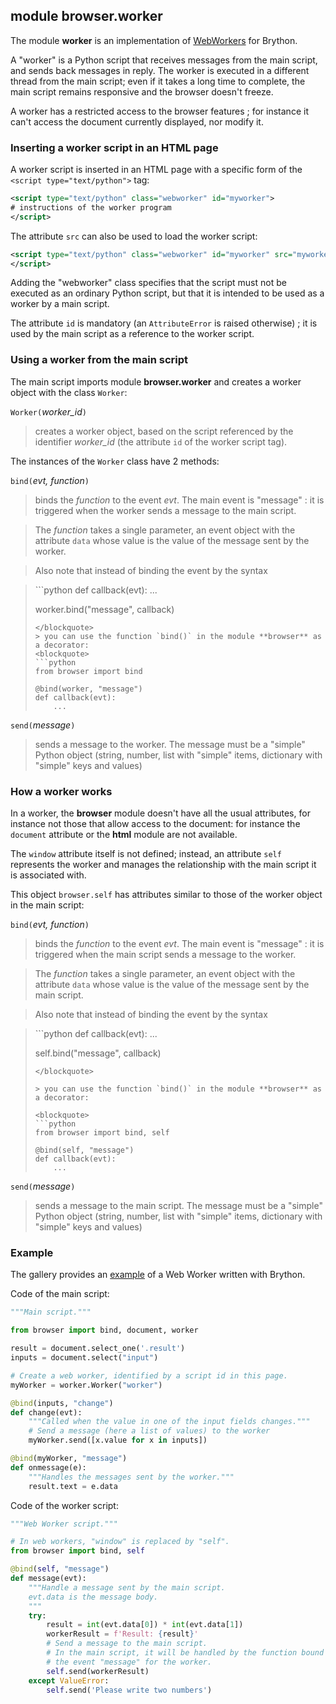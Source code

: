 module **browser.worker**
-------------------------

The module **worker** is an implementation of
[WebWorkers](https://developer.mozilla.org/en-US/docs/Web/API/Web_Workers_API)
for Brython.

A "worker" is a Python script that receives messages from the main script, and
sends back messages in reply. The worker is executed in a different thread
from the main script; even if it takes a long time to complete, the main
script remains responsive and the browser doesn't freeze.

A worker has a restricted access to the browser features ; for instance it
can't access the document currently displayed, nor modify it.

### Inserting a worker script in an HTML page

A worker script is inserted in an HTML page with a specific form of the
`<script type="text/python">` tag:

```xml
<script type="text/python" class="webworker" id="myworker">
# instructions of the worker program
</script>
```

The attribute `src` can also be used to load the worker script:

```xml
<script type="text/python" class="webworker" id="myworker" src="myworker.py">
</script>
```

Adding the "webworker" class specifies that the script must not be executed as
an ordinary Python script, but that it is intended to be used as a worker by
a main script.

The attribute `id` is mandatory (an `AttributeError` is raised otherwise) ; it
is used by the main script as a reference to the worker script.

### Using a worker from the main script

The main script imports module **browser.worker** and creates a worker object
with the class `Worker`:

`Worker(`_worker_id_`)`

> creates a worker object, based on the script referenced by the identifier
> _worker_id_ (the attribute `id` of the worker script tag).

The instances of the `Worker` class have 2 methods:

`bind(`_evt, function_`)`

> binds the _function_ to the event _evt_. The main event is "message" : it is
> triggered when the worker sends a message to the main script.

> The _function_ takes a single parameter, an event object with the attribute
> `data` whose value is the value of the message sent by the worker.

> Also note that instead of binding the event by the syntax

<blockquote>
```python
def callback(evt):
    ...

worker.bind("message", callback)
```
</blockquote>
> you can use the function `bind()` in the module **browser** as a decorator:
<blockquote>
```python
from browser import bind

@bind(worker, "message")
def callback(evt):
    ...
```
</blockquote>

`send(`_message_`)`

> sends a message to the worker. The message must be a "simple" Python object
> (string, number, list with "simple" items, dictionary with "simple" keys and
> values)

### How a worker works

In a worker, the **browser** module doesn't have all the usual attributes, for
instance not those that allow access to the document: for instance the
`document` attribute or the **html** module are not available.

The `window` attribute itself is not defined; instead, an attribute `self`
represents the worker and manages the relationship with the main script it is
associated with.

This object `browser.self` has attributes similar to those of the worker
object in the main script:

`bind(`_evt, function_`)`

> binds the _function_ to the event _evt_. The main event is "message" : it is
> triggered when the main script sends a message to the worker.

> The _function_ takes a single parameter, an event object with the attribute
> `data` whose value is the value of the message sent by the main script.

> Also note that instead of binding the event by the syntax

<blockquote>
```python
def callback(evt):
    ...

self.bind("message", callback)
```
</blockquote>

> you can use the function `bind()` in the module **browser** as a decorator:

<blockquote>
```python
from browser import bind, self

@bind(self, "message")
def callback(evt):
    ...
```
</blockquote>

`send(`_message_`)`

> sends a message to the main script. The message must be a "simple" Python
> object (string, number, list with "simple" items, dictionary with "simple"
> keys and values)

### Example

The gallery provides an [example](/gallery/webworker_mdn.html) of a Web
Worker written with Brython.

Code of the main script:

```python
"""Main script."""

from browser import bind, document, worker

result = document.select_one('.result')
inputs = document.select("input")

# Create a web worker, identified by a script id in this page.
myWorker = worker.Worker("worker")

@bind(inputs, "change")
def change(evt):
    """Called when the value in one of the input fields changes."""
    # Send a message (here a list of values) to the worker
    myWorker.send([x.value for x in inputs])

@bind(myWorker, "message")
def onmessage(e):
    """Handles the messages sent by the worker."""
    result.text = e.data
```

Code of the worker script:

```python
"""Web Worker script."""

# In web workers, "window" is replaced by "self".
from browser import bind, self

@bind(self, "message")
def message(evt):
    """Handle a message sent by the main script.
    evt.data is the message body.
    """
    try:
        result = int(evt.data[0]) * int(evt.data[1])
        workerResult = f'Result: {result}'
        # Send a message to the main script.
        # In the main script, it will be handled by the function bound to
        # the event "message" for the worker.
        self.send(workerResult)
    except ValueError:
        self.send('Please write two numbers')
```
